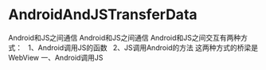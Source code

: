 # AndroidAndJSTransferData
Android和JS之间通信
<h>Android和JS之间通信</h>
Android和JS之间交互有两种方式：
   1、Android调用JS的函数
   2、JS调用Android的方法
 这两种方式的桥梁是WebView
 一、Android调用JS
   
